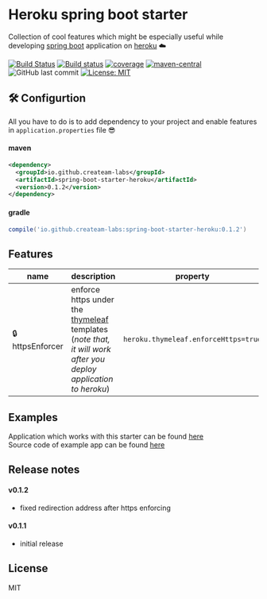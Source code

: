 # Heroku spring boot starter 
Collection of cool features which might be especially useful while developing [spring boot](https://projects.spring.io/spring-boot/) application on [heroku](https://www.heroku.com/) ☁️

[![Build Status](https://img.shields.io/travis/createam-labs/spring-boot-starter-heroku/master.svg?logo=travis)](https://travis-ci.org/createam-labs/spring-boot-starter-heroku)
[![Build status](https://ci.appveyor.com/api/projects/status/lr49dwaq8gou8hr8?svg=true)](https://ci.appveyor.com/project/createam-labs/spring-boot-starter-heroku)
[![coverage](https://img.shields.io/codecov/c/github/createam-labs/spring-boot-starter-heroku.svg)](https://codecov.io/gh/createam-labs/spring-boot-starter-heroku)
[![maven-central](https://img.shields.io/maven-metadata/v/http/central.maven.org/maven2/io/github/createam-labs/spring-boot-starter-heroku/maven-metadata.xml.svg??colorB=ff69b4)](http://search.maven.org/#artifactdetails%7Cio.github.createam-labs%7Cspring-boot-starter-heroku%7C0.1.2%7Cjar)
![GitHub last commit](https://img.shields.io/github/last-commit/createam-labs/spring-boot-starter-heroku.svg)
[![License: MIT](https://img.shields.io/packagist/l/doctrine/orm.svg)](https://opensource.org/licenses/MIT)

## 🛠 Configurtion
All you have to do is to add dependency to your project and enable features in `application.properties` file 😎
#### maven
```xml
<dependency>
  <groupId>io.github.createam-labs</groupId>
  <artifactId>spring-boot-starter-heroku</artifactId>
  <version>0.1.2</version>
</dependency>
```
#### gradle
```groovy
compile('io.github.createam-labs:spring-boot-starter-heroku:0.1.2')
````
##  Features 
| name | description | property |
| ------ | ------ | ------ |
| 🔒httpsEnforcer | enforce https under the [thymeleaf](https://www.thymeleaf.org/) templates (_note that, it will work after you deploy application to heroku_) | `heroku.thymeleaf.enforceHttps=true`

## Examples
Application which works with this starter can be found [here](http://createam-labs.herokuapp.com/)  
Source code of example app can be found [here](https://github.com/createam-labs/createam-labs-test-services)

## Release notes

#### v0.1.2
- fixed redirection address after https enforcing
  
#### v0.1.1
- initial release


License
----
MIT
